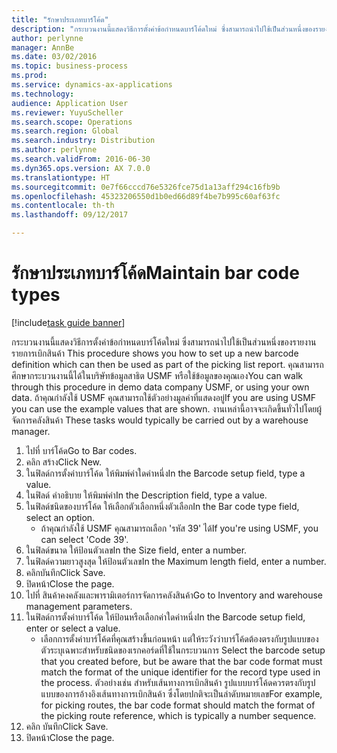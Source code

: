 ```yaml
---
title: "รักษาประเภทบาร์โค้ด"
description: "กระบวนงานนี้แสดงวิธีการตั้งค่าข้อกำหนดบาร์โค้ดใหม่ ซึ่งสามารถนำไปใช้เป็นส่วนหนึ่งของรายงานรายการเบิกสินค้า "
author: perlynne
manager: AnnBe
ms.date: 03/02/2016
ms.topic: business-process
ms.prod: 
ms.service: dynamics-ax-applications
ms.technology: 
audience: Application User
ms.reviewer: YuyuScheller
ms.search.scope: Operations
ms.search.region: Global
ms.search.industry: Distribution
ms.author: perlynne
ms.search.validFrom: 2016-06-30
ms.dyn365.ops.version: AX 7.0.0
ms.translationtype: HT
ms.sourcegitcommit: 0e7f66cccd76e5326fce75d1a13aff294c16fb9b
ms.openlocfilehash: 45323206550d1b0ed66d89f4be7b995c60af63fc
ms.contentlocale: th-th
ms.lasthandoff: 09/12/2017

---
```

# <a name="maintain-bar-code-types"></a><span data-ttu-id="b7a93-103">รักษาประเภทบาร์โค้ด</span><span class="sxs-lookup"><span data-stu-id="b7a93-103">Maintain bar code types</span></span>

[!include[task guide banner](../../includes/task-guide-banner.md)]

<span data-ttu-id="b7a93-104">กระบวนงานนี้แสดงวิธีการตั้งค่าข้อกำหนดบาร์โค้ดใหม่ ซึ่งสามารถนำไปใช้เป็นส่วนหนึ่งของรายงานรายการเบิกสินค้า </span><span class="sxs-lookup"><span data-stu-id="b7a93-104">This procedure shows you how to set up a new barcode definition which can then be used as part of the picking list report.</span></span> <span data-ttu-id="b7a93-105">คุณสามารถศึกษากระบวนงานนี้ได้ในบริษัทข้อมูลสาธิต USMF หรือใช้ข้อมูลของคุณเอง</span><span class="sxs-lookup"><span data-stu-id="b7a93-105">You can walk through this procedure in demo data company USMF, or using your own data.</span></span> <span data-ttu-id="b7a93-106">ถ้าคุณกำลังใช้ USMF คุณสามารถใช้ตัวอย่างมูลค่าที่แสดงอยู่</span><span class="sxs-lookup"><span data-stu-id="b7a93-106">If you are using USMF you can use the example values that are shown.</span></span> <span data-ttu-id="b7a93-107">งานเหล่านี้อาจจะเกิดขึ้นทั่วไปโดยผู้จัดการคลังสินค้า </span><span class="sxs-lookup"><span data-stu-id="b7a93-107">These tasks would typically be carried out by a warehouse manager.</span></span>

1. <span data-ttu-id="b7a93-108">ไปที่ บาร์โค้ด</span><span class="sxs-lookup"><span data-stu-id="b7a93-108">Go to Bar codes.</span></span>
2. <span data-ttu-id="b7a93-109">คลิก สร้าง</span><span class="sxs-lookup"><span data-stu-id="b7a93-109">Click New.</span></span>
3. <span data-ttu-id="b7a93-110">ในฟิลด์การตั้งค่าบาร์โค้ด ให้พิมพ์ค่าใดค่าหนึ่ง</span><span class="sxs-lookup"><span data-stu-id="b7a93-110">In the Barcode setup field, type a value.</span></span>
4. <span data-ttu-id="b7a93-111">ในฟิลด์ คำอธิบาย ให้พิมพ์ค่า</span><span class="sxs-lookup"><span data-stu-id="b7a93-111">In the Description field, type a value.</span></span>
5. <span data-ttu-id="b7a93-112">ในฟิลด์ชนิดของบาร์โค้ด ให้เลือกตัวเลือกหนึ่งตัวเลือก</span><span class="sxs-lookup"><span data-stu-id="b7a93-112">In the Bar code type field, select an option.</span></span>
    * <span data-ttu-id="b7a93-113">ถ้าคุณกำลังใช้ USMF คุณสามารถเลือก 'รหัส 39' ได้</span><span class="sxs-lookup"><span data-stu-id="b7a93-113">If you're using USMF, you can select 'Code 39'.</span></span>  
6. <span data-ttu-id="b7a93-114">ในฟิลด์ขนาด ให้ป้อนตัวเลข</span><span class="sxs-lookup"><span data-stu-id="b7a93-114">In the Size field, enter a number.</span></span>
7. <span data-ttu-id="b7a93-115">ในฟิลด์ความยาวสูงสุด ให้ป้อนตัวเลข</span><span class="sxs-lookup"><span data-stu-id="b7a93-115">In the Maximum length field, enter a number.</span></span>
8. <span data-ttu-id="b7a93-116">คลิกบันทึก</span><span class="sxs-lookup"><span data-stu-id="b7a93-116">Click Save.</span></span>
9. <span data-ttu-id="b7a93-117">ปิดหน้า</span><span class="sxs-lookup"><span data-stu-id="b7a93-117">Close the page.</span></span>
10. <span data-ttu-id="b7a93-118">ไปที่ สินค้าคงคลังและพารามิเตอร์การจัดการคลังสินค้า</span><span class="sxs-lookup"><span data-stu-id="b7a93-118">Go to Inventory and warehouse management parameters.</span></span>
11. <span data-ttu-id="b7a93-119">ในฟิลด์การตั้งค่าบาร์โค้ด ให้ป้อนหรือเลือกค่าใดค่าหนึ่ง</span><span class="sxs-lookup"><span data-stu-id="b7a93-119">In the Barcode setup field, enter or select a value.</span></span>
    * <span data-ttu-id="b7a93-120">เลือกการตั้งค่าบาร์โค้ดที่คุณสร้างขึ้นก่อนหน้า แต่ให้ระวังว่าบาร์โค้ดต้องตรงกับรูปแบบของตัวระบุเฉพาะสำหรับชนิดของเรกคอร์ดที่ใช้ในกระบวนการ </span><span class="sxs-lookup"><span data-stu-id="b7a93-120">Select the barcode setup that you created before, but be aware that the bar code format must match the format of the unique identifier for the record type used in the process.</span></span> <span data-ttu-id="b7a93-121">ตัวอย่างเช่น สำหรับเส้นทางการเบิกสินค้า รูปแบบบาร์โค้ดควรตรงกับรูปแบบของการอ้างอิงเส้นทางการเบิกสินค้า ซึ่งโดยปกติจะเป็นลำดับหมายเลข</span><span class="sxs-lookup"><span data-stu-id="b7a93-121">For example, for picking routes, the bar code format should match the format of the picking route reference, which is typically a number sequence.</span></span>  
12. <span data-ttu-id="b7a93-122">คลิก บันทึก</span><span class="sxs-lookup"><span data-stu-id="b7a93-122">Click Save.</span></span>
13. <span data-ttu-id="b7a93-123">ปิดหน้า</span><span class="sxs-lookup"><span data-stu-id="b7a93-123">Close the page.</span></span>

